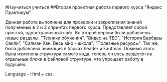 #Научиться учиться 
##Вторая проектная работа первого курса "Яндекс Практикум" 

Данная работа выполнена для проверки и закрепления знаний полученных в 2 и 3 спринтах первого курса. Представляет собой простой, одностраничный сайт. 
Во второй версии были добавлены новые разделы: "Техники обучения", "Видео на TED", "История Барбары Оакли", "Салман Хан. Весь мир - школа", "Полезные ресурсы". Так же, была добавлена анимация в блоках header и kaufman.
Помимо этого была изменена структура самого кода, теперь он весь разделен на отдельные блоки в файловой структуре, что упрощает работу в будущем. 

Language - Html + css.
